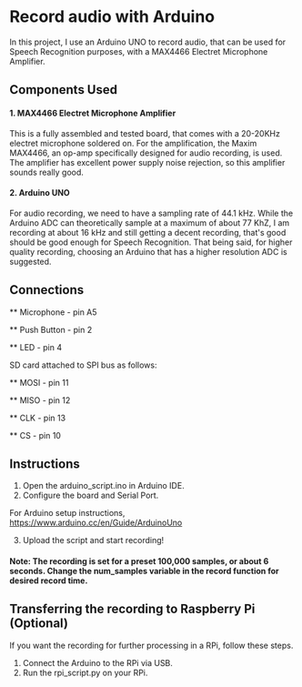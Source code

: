 # Record audio with Arduino
In this project, I use an Arduino UNO to record audio, that can be used for Speech Recognition purposes, with a MAX4466 Electret Microphone Amplifier.

## Components Used
#### 1. MAX4466 Electret Microphone Amplifier
This is a fully assembled and tested board, that comes with a 20-20KHz electret microphone soldered on. For the amplification, the Maxim MAX4466, an op-amp specifically designed for audio recording, is used. The amplifier has excellent power supply noise rejection, so this amplifier sounds really good.
#### 2. Arduino UNO
For audio recording, we need to have a sampling rate of 44.1 kHz. While the Arduino ADC can theoretically sample at a maximum of about 77 KhZ, I am recording at about 16 kHz and still getting a decent recording, that's good should be good enough for Speech Recognition. That being said, for higher quality recording, choosing an Arduino that has a higher resolution ADC is suggested.

## Connections
** Microphone - pin A5

** Push Button - pin 2

** LED - pin 4

SD card attached to SPI bus as follows:

** MOSI - pin 11

** MISO - pin 12

** CLK - pin 13

** CS - pin 10

## Instructions
1. Open the arduino_script.ino in Arduino IDE.
2. Configure the board and Serial Port.

For Arduino setup instructions, https://www.arduino.cc/en/Guide/ArduinoUno

3. Upload the script and start recording!
#### Note: The recording is set for a preset 100,000 samples, or about 6 seconds. Change the num_samples variable in the record function for desired record time.
## Transferring the recording to Raspberry Pi (Optional)
If you want the recording for further processing in a RPi, follow these steps.
1. Connect the Arduino to the RPi via USB.
2. Run the rpi_script.py on your RPi.
